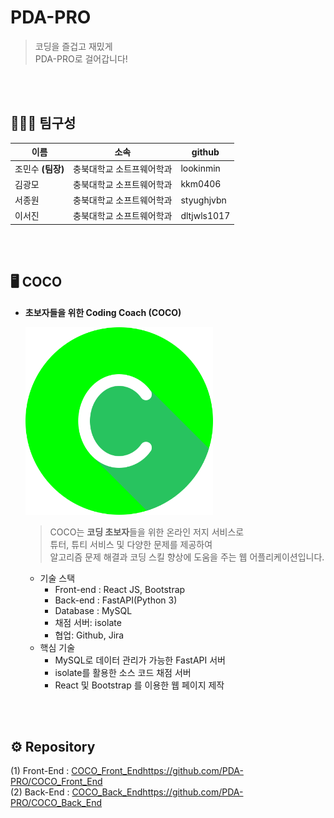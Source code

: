 # PDA-PRO 

> 코딩을 즐겁고 재밌게 <br/>
> PDA-PRO로 걸어갑니다! 
<br/>
<br/>

## 👩🏻‍💻 팀구성

| 이름 | 소속 | github |
| --- | --- | --- |
| 조민수 <b>(팀장)</b> | 충북대학교 소트프웨어학과 | lookinmin |
| 김광모 | 충북대학교 소프트웨어학과 | kkm0406 |
| 서종원 | 충북대학교 소프트웨어학과 | styughjvbn |
| 이서진 | 충북대학교 소프트웨어학과 | dltjwls1017 |
<br/>
<br/>

## 🖥 COCO

- **초보자들을 위한 Coding Coach (COCO)**
    
    [<img src="./img/logo1.png" alt="COCO" width = "300" height="300" />](https://github.com/PDA-PRO)
    
    > COCO는 <b>코딩 초보자</b>들을 위한 온라인 저지 서비스로<br/>
    > 튜터, 튜티 서비스 및 다양한 문제를 제공하여<br/>
    > 알고리즘 문제 해결과 코딩 스킬 향상에 도움을 주는 웹 어플리케이션입니다.

    - 기술 스택<br/>
        - Front-end : React JS, Bootstrap
        - Back-end : FastAPI(Python 3)
        - Database : MySQL
        - 채점 서버: isolate
        - 협업: Github, Jira   
    - 핵심 기술
        - MySQL로 데이터 관리가 가능한 FastAPI 서버
        - isolate를 활용한 소스 코드 채점 서버
        - React 및 Bootstrap 를 이용한 웹 페이지 제작

<br/>
<br/>

## ⚙ Repository
(1) Front-End : [COCO_Front_End](https://github.com/PDA-PRO/COCO_Front_End)https://github.com/PDA-PRO/COCO_Front_End<br/>
(2) Back-End : [COCO_Back_End](https://github.com/PDA-PRO/COCO_Back_End)https://github.com/PDA-PRO/COCO_Back_End

